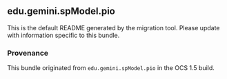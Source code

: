 
## edu.gemini.spModel.pio

This is the default README generated by the migration tool. Please update with information specific to this bundle.

### Provenance

This bundle originated from `edu.gemini.spModel.pio` in the OCS 1.5 build. 